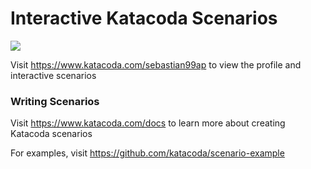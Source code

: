 # Interactive Katacoda Scenarios

[![](http://shields.katacoda.com/katacoda/sebastian99ap/count.svg)](https://www.katacoda.com/sebastian99ap "Get your profile on Katacoda.com")

Visit https://www.katacoda.com/sebastian99ap to view the profile and interactive scenarios

### Writing Scenarios
Visit https://www.katacoda.com/docs to learn more about creating Katacoda scenarios

For examples, visit https://github.com/katacoda/scenario-example
